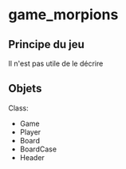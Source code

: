 # game_morpions

## Principe du jeu  
Il n'est pas utile de le décrire  
  
## Objets
Class:  
* Game
* Player
* Board
* BoardCase
* Header
